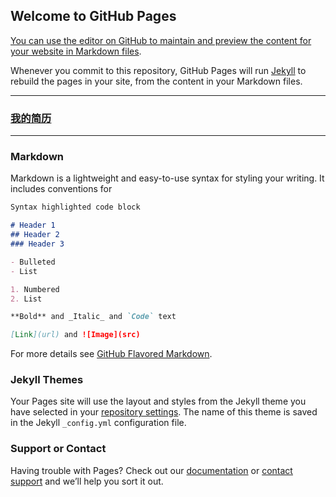 ## Welcome to GitHub Pages

[You can use the editor on GitHub to maintain and preview the content for your website in Markdown files](https://github.com/ParkerWen/ParkerWen.github.io/edit/master/index.md).

Whenever you commit to this repository, GitHub Pages will run [Jekyll](https://jekyllrb.com/) to rebuild the pages in your site, from the content in your Markdown files.
<hr/>

### [我的简历](https://parkerwen.github.io/content/cv)
<hr/>

### Markdown

Markdown is a lightweight and easy-to-use syntax for styling your writing. It includes conventions for

```markdown
Syntax highlighted code block

# Header 1
## Header 2
### Header 3

- Bulleted
- List

1. Numbered
2. List

**Bold** and _Italic_ and `Code` text

[Link](url) and ![Image](src)
```

For more details see [GitHub Flavored Markdown](https://guides.github.com/features/mastering-markdown/).

### Jekyll Themes

Your Pages site will use the layout and styles from the Jekyll theme you have selected in your [repository settings](https://github.com/ParkerWen/ParkerWen.github.io/settings). The name of this theme is saved in the Jekyll `_config.yml` configuration file.

### Support or Contact

Having trouble with Pages? Check out our [documentation](https://help.github.com/categories/github-pages-basics/) or [contact support](https://github.com/contact) and we’ll help you sort it out.
